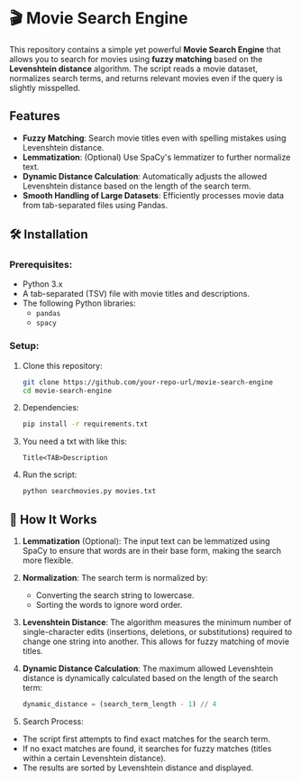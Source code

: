 # 🎬 Movie Search Engine

This repository contains a simple yet powerful **Movie Search Engine** that allows you to search for movies using **fuzzy matching** based on the **Levenshtein distance** algorithm. The script reads a movie dataset, normalizes search terms, and returns relevant movies even if the query is slightly misspelled.

## Features

- **Fuzzy Matching**: Search movie titles even with spelling mistakes using Levenshtein distance.
- **Lemmatization**: (Optional) Use SpaCy's lemmatizer to further normalize text.
- **Dynamic Distance Calculation**: Automatically adjusts the allowed Levenshtein distance based on the length of the search term.
- **Smooth Handling of Large Datasets**: Efficiently processes movie data from tab-separated files using Pandas.

## 🛠️ Installation

### Prerequisites:
- Python 3.x
- A tab-separated (TSV) file with movie titles and descriptions.
- The following Python libraries:
  - `pandas`
  - `spacy`

### Setup:

1. Clone this repository:
   ```bash
   git clone https://github.com/your-repo-url/movie-search-engine
   cd movie-search-engine
   ```
2. Dependencies:
    ```bash
    pip install -r requirements.txt
    ```
3. You need a txt with like this:
    ```text
    Title<TAB>Description
    ```
4. Run the script:
   ```bash
   python searchmovies.py movies.txt
   ```

## 🧠 How It Works

1. **Lemmatization** (Optional): The input text can be lemmatized using SpaCy to ensure that words are in their base form, making the search more flexible.

2. **Normalization**: The search term is normalized by:
   - Converting the search string to lowercase.
   - Sorting the words to ignore word order.

3. **Levenshtein Distance**: The algorithm measures the minimum number of single-character edits (insertions, deletions, or substitutions) required to change one string into another. This allows for fuzzy matching of movie titles.

4. **Dynamic Distance Calculation**: The maximum allowed Levenshtein distance is dynamically calculated based on the length of the search term:
   ```python
   dynamic_distance = (search_term_length - 1) // 4
   ```
5. Search Process:
  - The script first attempts to find exact matches for the search term.
  - If no exact matches are found, it searches for fuzzy matches (titles within a certain Levenshtein distance).
  - The results are sorted by Levenshtein distance and displayed.
